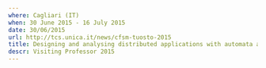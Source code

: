 ```yaml
---
where: Cagliari (IT)
when: 30 June 2015 - 16 July 2015
date: 30/06/2015
url: http://tcs.unica.it/news/cfsm-tuosto-2015
title: Designing and analysing distributed applications with automata and choreographies
descr: Visiting Professor 2015
---
```


